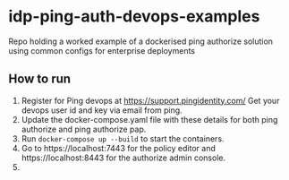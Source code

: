 # idp-ping-auth-devops-examples
Repo holding a worked example of a dockerised ping authorize solution using common configs for enterprise deployments


## How to run

1. Register for Ping devops at https://support.pingidentity.com/ Get your devops user id and key via email from ping. 
2. Update the docker-compose.yaml file with these details for both ping authorize and ping authorize pap.
3. Run `docker-compose up --build` to start the containers.
4. Go to https://localhost:7443 for the policy editor and https://localhost:8443 for the authorize admin console.
5. 